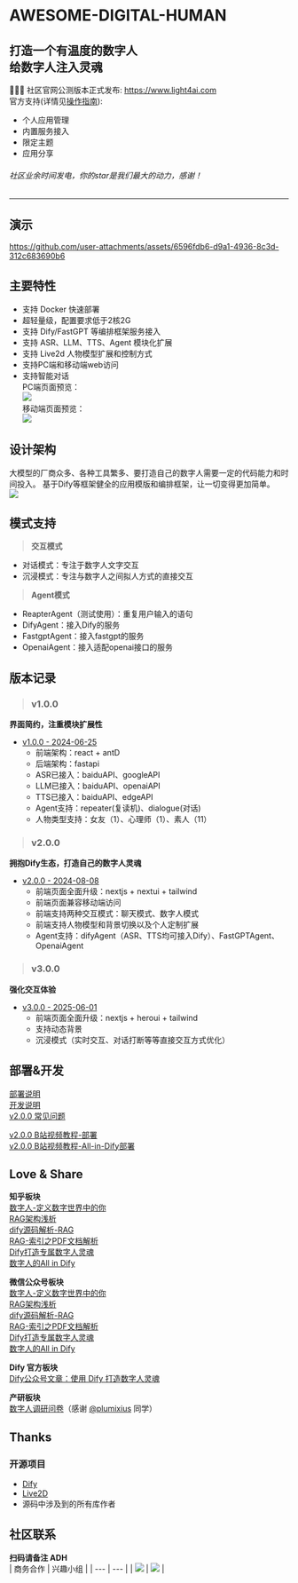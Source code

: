 # AWESOME-DIGITAL-HUMAN
**打造一个有温度的数字人**  
**给数字人注入灵魂**  
---  
🎉🎉🎉 社区官网公测版本正式发布: https://www.light4ai.com  
官方支持(详情见[操作指南](https://light4ai.feishu.cn/docx/XmGFd5QJwoBdDox8M7zcAcRJnje)):  
* 个人应用管理  
* 内置服务接入  
* 限定主题  
* 应用分享
###### *社区业余时间发电，你的star是我们最大的动力，感谢！*
---  

## 演示
https://github.com/user-attachments/assets/6596fdb6-d9a1-4936-8c3d-312c683690b6

## 主要特性
* 支持 Docker 快速部署
* 超轻量级，配置要求低于2核2G
* 支持 Dify/FastGPT 等编排框架服务接入
* 支持 ASR、LLM、TTS、Agent 模块化扩展
* 支持 Live2d 人物模型扩展和控制方式
* 支持PC端和移动端web访问
* 支持智能对话  
PC端页面预览：  
![](./assets/pc_web.png)  
移动端页面预览：  
![](./assets/phone_web.png)

## 设计架构
大模型的厂商众多、各种工具繁多、要打造自己的数字人需要一定的代码能力和时间投入。
基于Dify等框架健全的应用模版和编排框架，让一切变得更加简单。  
![](./assets/arch.png)

## 模式支持
> **交互模式**  
* 对话模式：专注于数字人文字交互  
* 沉浸模式：专注与数字人之间拟人方式的直接交互  
> **Agent模式**
* ReapterAgent（测试使用）：重复用户输入的语句  
* DifyAgent：接入Dify的服务  
* FastgptAgent：接入fastgpt的服务  
* OpenaiAgent：接入适配openai接口的服务  

## 版本记录
> ### v1.0.0
**界面简约，注重模块扩展性**
* [v1.0.0 - 2024-06-25](https://github.com/wan-h/awesome-digital-human-live2d/tree/v1.0.0)
  * 前端架构：react + antD
  * 后端架构：fastapi
  * ASR已接入：baiduAPI、googleAPI
  * LLM已接入：baiduAPI、openaiAPI
  * TTS已接入：baiduAPI、edgeAPI
  * Agent支持：repeater(复读机)、dialogue(对话)
  * 人物类型支持：女友（1）、心理师（1）、素人（11）
> ### v2.0.0
**拥抱Dify生态，打造自己的数字人灵魂**
* [v2.0.0 - 2024-08-08](https://github.com/wan-h/awesome-digital-human-live2d/tree/v2.0.0)
  * 前端页面全面升级：nextjs + nextui + tailwind
  * 前端页面兼容移动端访问
  * 前端支持两种交互模式：聊天模式、数字人模式
  * 前端支持人物模型和背景切换以及个人定制扩展
  * Agent支持：difyAgent（ASR、TTS均可接入Dify）、FastGPTAgent、OpenaiAgent
> ### v3.0.0
**强化交互体验**
* [v3.0.0 - 2025-06-01](https://github.com/wan-h/awesome-digital-human-live2d/tree/main)
  * 前端页面全面升级：nextjs + heroui + tailwind
  * 支持动态背景
  * 沉浸模式（实时交互、对话打断等等直接交互方式优化）

## 部署&开发
[部署说明](./docs/deploy_instrction.md)  
[开发说明](./docs/developer_instrction.md)  
[v2.0.0 常见问题](./docs/Q&A.md)  

[v2.0.0 B站视频教程-部署](https://www.bilibili.com/video/BV1szePeaEak/)  
[v2.0.0 B站视频教程-All-in-Dify部署](https://www.bilibili.com/video/BV1kZWvesE25/)

## Love & Share
**知乎板块**  
[数字人-定义数字世界中的你](https://zhuanlan.zhihu.com/p/676746017)  
[RAG架构浅析](https://zhuanlan.zhihu.com/p/703262854)  
[dify源码解析-RAG](https://zhuanlan.zhihu.com/p/704341817)  
[RAG-索引之PDF文档解析](https://zhuanlan.zhihu.com/p/707271297)  
[Dify打造专属数字人灵魂](https://zhuanlan.zhihu.com/p/714961925)  
[数字人的All in Dify](https://zhuanlan.zhihu.com/p/716359038)
  
**微信公众号板块**  
[数字人-定义数字世界中的你](https://mp.weixin.qq.com/s/SQvFysHO8daN0HMA0AaJZw)  
[RAG架构浅析](https://mp.weixin.qq.com/s/4iWrJonD8_kjxw4ILibzSw)  
[dify源码解析-RAG](https://mp.weixin.qq.com/s/muCTFTWLY8j5UtxwCaW93A)  
[RAG-索引之PDF文档解析](https://mp.weixin.qq.com/s/innbTL6aeOsl9vyJSN6yBw)  
[Dify打造专属数字人灵魂](https://mp.weixin.qq.com/s/3B4YgYjDY42DNTgE76XOtw)  
[数字人的All in Dify](https://mp.weixin.qq.com/s/Uf17jWpjVzAfzX42TP09gw)

**Dify 官方板块**  
[Dify公众号文章：使用 Dify 打造数字人灵魂](https://mp.weixin.qq.com/s?__biz=Mzg5MDkyOTY3NA==&mid=2247486070&idx=3&sn=0911ba8723278a83c1554afd2de861ab&chksm=cefc58effe2456e39a9f0f0afac4ec5447bb1aafff42a68d05b2a3f523baae299b93d7ae6ff9&mpshare=1&scene=1&srcid=1021NXKMC2W697dCXEwqsCkN&sharer_shareinfo=93041ce9bdefcde0aa121d27a3f3f6dd&sharer_shareinfo_first=8c8f03435bc9af5236a4505b831d1388&exportkey=n_ChQIAhIQQaNAHzm7bGdYinsq2L2zbRKfAgIE97dBBAEAAAAAANTKKNX7j3cAAAAOpnltbLcz9gKNyK89dVj0%2F3Ojxo5%2FA9C00dmnAyJraAwSYIfMr4csl8xZvE%2FSwCi3nKbPJZ4mnLdQdVm2EQP2SNJQIMUqV1PGB%2BGpSSdjOs6L7ejtFS9GCpkr6LMmAKVW904Tu4tGhZwjaU14QjLRGXZ7rQEKMOQjdQTyDf%2BluwFEDAXlLMozezq6ypTwXIu0HoLjs4Q6x4gtHS%2BpH6vhOfGgR7LtVbZcXAFFWokyvREiMuHayOSrjtpDD9CQK5KYELY7Ejd%2B48JRj7dRJZiAGebg2KRYtB7%2BpJqgyKaNO4mCcT%2BT9KjHq4WIssWaF0Vq5G4D2el%2FhIgfuEpreoR1hUKOMkcBiAXZ&acctmode=0&pass_ticket=Tg8MLw6UPqgdcjRxs7YP26i09LNlJcKEH%2Bw9YwPdaE4OzNwhW7RbDzgVM3X5rkY1&wx_header=0#rd)

**产研板块**  
[数字人调研问卷](https://ec5cjmeodk.feishu.cn/share/base/dashboard/shrcnu1DNMUCTU18f5tF2q9qoQh)（感谢 [@plumixius](https://github.com/plumixius) 同学）

## Thanks
### 开源项目
* [Dify](https://github.com/langgenius/dify)  
* [Live2D](https://github.com/Live2D)  
* 源码中涉及到的所有库作者

## 社区联系
**扫码请备注 ADH**    
| 商务合作 | 兴趣小组 |
| --- | --- |
| ![](assets/wechat_2.png) | ![](assets/wechat_1.png) |
